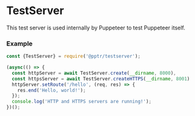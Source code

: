 # TestServer

This test server is used internally by Puppeteer to test Puppeteer itself.

### Example

```ts
const {TestServer} = require('@pptr/testserver');

(async(() => {
  const httpServer = await TestServer.create(__dirname, 8000),
  const httpsServer = await TestServer.createHTTPS(__dirname, 8001)
  httpServer.setRoute('/hello', (req, res) => {
    res.end('Hello, world!');
  });
  console.log('HTTP and HTTPS servers are running!');
})();
```

